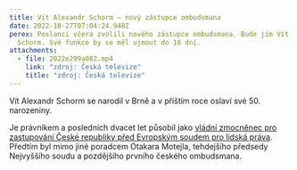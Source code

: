 ```yaml
---
title: Vít Alexandr Schorm – nový zástupce ombudsmana
date: 2022-10-27T07:04:24.948Z
perex: Poslanci včera zvolili nového zástupce ombudsmana. Bude jím Vít Alexandr
  Schorm. Své funkce by se měl ujmout do 10 dní.
attachments:
  - file: 2022e299a082.mp4
    link: "zdroj: Česká televize"
    title: "zdroj: Česká televize"
---
```

Vít Alexandr Schorm se narodil v Brně a v příštím roce oslaví své 50. narozeniny. 

Je právníkem a posledních dvacet let působil jako [vládní zmocněnec pro zastupování České republiky před Evropským soudem pro lidská práva](https://justice.cz/web/msp/zpravodaj). Předtím byl mimo jiné poradcem Otakara Motejla, tehdejšího předsedy Nejvyššího soudu a pozdějšího prvního českého ombudsmana.